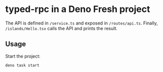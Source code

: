 # typed-rpc in a Deno Fresh project

The API is defined in `/service.ts` and exposed in `/routes/api.ts`. Finally,
`/islands/Hello.tsx` calls the API and prints the result.

## Usage

Start the project:

```
deno task start
```
